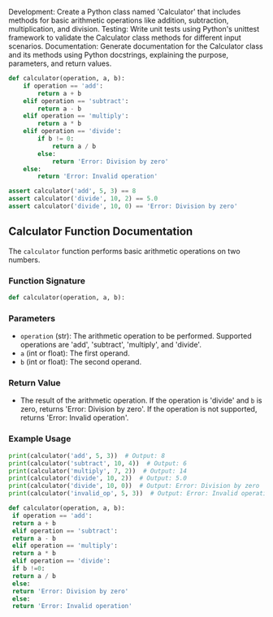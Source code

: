 

Development: Create a Python class named 'Calculator' that includes methods for basic arithmetic operations like addition, subtraction, multiplication, and division.
Testing: Write unit tests using Python's unittest framework to validate the Calculator class methods for different input scenarios.
Documentation: Generate documentation for the Calculator class and its methods using Python docstrings, explaining the purpose, parameters, and return values.



```python
def calculator(operation, a, b):
    if operation == 'add':
        return a + b
    elif operation == 'subtract':
        return a - b
    elif operation == 'multiply':
        return a * b
    elif operation == 'divide':
        if b != 0:
            return a / b
        else:
            return 'Error: Division by zero'
    else:
        return 'Error: Invalid operation'
```



```python
assert calculator('add', 5, 3) == 8
assert calculator('divide', 10, 2) == 5.0
assert calculator('divide', 10, 0) == 'Error: Division by zero'
```



## Calculator Function Documentation
The `calculator` function performs basic arithmetic operations on two numbers.

### Function Signature
```python
def calculator(operation, a, b):
```

### Parameters

* `operation` (str): The arithmetic operation to be performed. Supported operations are 'add', 'subtract', 'multiply', and 'divide'.
* `a` (int or float): The first operand.
* `b` (int or float): The second operand.

### Return Value

* The result of the arithmetic operation. If the operation is 'divide' and `b` is zero, returns 'Error: Division by zero'. If the operation is not supported, returns 'Error: Invalid operation'.

### Example Usage
```python
print(calculator('add', 5, 3))  # Output: 8
print(calculator('subtract', 10, 4))  # Output: 6
print(calculator('multiply', 7, 2))  # Output: 14
print(calculator('divide', 10, 2))  # Output: 5.0
print(calculator('divide', 10, 0))  # Output: Error: Division by zero
print(calculator('invalid_op', 5, 3))  # Output: Error: Invalid operation
```

```python
def calculator(operation, a, b):
 if operation == 'add':
 return a + b
 elif operation == 'subtract':
 return a - b
 elif operation == 'multiply':
 return a * b
 elif operation == 'divide':
 if b !=0:
 return a / b
 else:
 return 'Error: Division by zero'
 else:
 return 'Error: Invalid operation'
```

